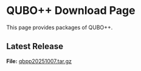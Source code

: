 # QUBO++ Download Page

This page provides packages of QUBO++.

## Latest Release

**File:** [qbpp20251007.tar.gz](https://github.com/nakanocs/qbpp/releases/tag/2025.10.07)
